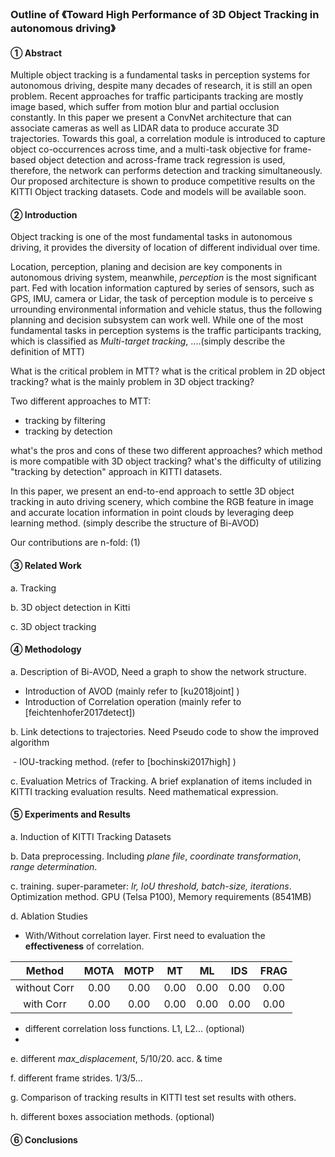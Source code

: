 ### Outline of 《Toward High Performance of 3D Object Tracking in autonomous driving》

#### ① Abstract 
Multiple object tracking is a fundamental tasks in perception systems for autonomous driving, despite many decades of research, 
it is still an open problem. Recent approaches for traffic participants tracking are mostly image based, which suffer from motion 
blur and partial occlusion constantly. In this paper we  present a ConvNet architecture that can associate cameras as well as LIDAR 
data to produce accurate 3D trajectories. Towards this goal, a correlation module is introduced to capture object co-occurrences 
across time, and a multi-task objective for frame-based object detection and across-frame track regression is used, therefore, 
the network can performs detection and tracking simultaneously. Our proposed architecture is shown to produce competitive results 
on the KITTI Object tracking datasets. Code and models will be available soon.

#### ② Introduction



Object tracking is one of the most fundamental tasks in autonomous driving, it provides the diversity of location of different individual over time.  

Location, perception, planing and decision are key components in autonomous driving system, meanwhile, *perception* is the most significant part. 
Fed with location information captured by series of sensors, such as GPS, IMU, camera or Lidar, the task of perception module is to perceive s
urrounding environmental information and vehicle status, thus the following planning and decision subsystem can work well. 
While one of the most fundamental tasks in perception systems is the traffic participants tracking, which is classified as *Multi-target tracking*, 
....(simply describe the definition of MTT)

What is the critical problem in MTT? what is the critical problem in 2D object tracking? what is the mainly problem in 3D object tracking?

Two different approaches to MTT:

- tracking by filtering
- tracking by detection

what's the pros and cons of these two different approaches? which method is more compatible with 3D object tracking?
 what's the difficulty of utilizing "tracking by detection" approach in KITTI datasets.

In this paper, we present an end-to-end approach to settle 3D object tracking in auto driving scenery, 
which combine the RGB feature in image and accurate location information in point clouds by leveraging deep learning method. 
(simply describe the structure of Bi-AVOD)

Our contributions are n-fold: (1) 


#### ③ Related Work

a. Tracking

b. 3D object detection in Kitti

c. 3D object tracking

#### ④ Methodology

a. Description of Bi-AVOD, Need a graph to show the network structure.

 - Introduction of AVOD (mainly refer to [ku2018joint] )
 - Introduction of Correlation operation (mainly refer to [feichtenhofer2017detect])

b. Link detections to trajectories. Need Pseudo code to show the improved algorithm

​	- IOU-tracking method. (refer to [bochinski2017high] )

c. Evaluation Metrics of Tracking. A brief explanation of items included in KITTI tracking evaluation results. Need mathematical expression.

#### ⑤ Experiments and Results

a. Induction of KITTI Tracking Datasets 

b. Data preprocessing. Including *plane file*, *coordinate transformation*, *range determination*.

c. training. super-parameter: *lr, IoU threshold, batch-size, iterations*. Optimization method. GPU (Telsa P100), Memory requirements (8541MB)

d. Ablation Studies

- With/Without correlation layer. First need to evaluation the **effectiveness** of correlation. 

| Method   | MOTA | MOTP | MT   | ML   | IDS  | FRAG |
| :--: | :--: | :--: | :--: | :--: | :--: | :--: |
|without Corr|0.00|0.00|0.00|0.00|0.00|0.00|
|with Corr|0.00|0.00|0.00|0.00|0.00|0.00|

- different correlation loss functions. L1, L2... (optional)
- 

e. different *max_displacement*, 5/10/20. acc. & time



f. different frame strides. 1/3/5... 



g. Comparison of tracking results in KITTI test set results with others.



h. different boxes association methods. (optional)


#### ⑥ Conclusions

